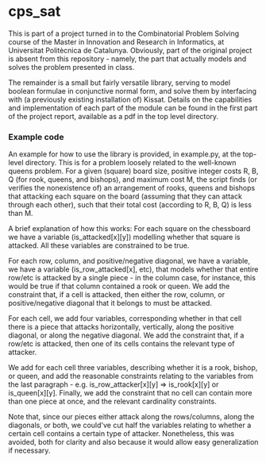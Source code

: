 # cps_sat

This is part of a project turned in to the Combinatorial Problem Solving course of the Master in Innovation and Research in Informatics, at Universitat Politècnica de Catalunya. Obviously, part of the original project is absent from this repository - namely, the part that actually models and solves the problem presented in class.

The remainder is a small but fairly versatile library, serving to model boolean formulae in conjunctive normal form, and solve them by interfacing with (a previously existing installation of) Kissat. Details on the capabilities and implementation of each part of the module can be found in the first part of the project report, available as a pdf in the top level directory.

### Example code

An example for how to use the library is provided, in example.py, at the top-level directory. This is for a problem loosely related to the well-known queens problem. For a given (square) board size, positive integer costs R, B, Q (for rook, queens, and bishops), and maximum cost M, the script finds (or verifies the nonexistence of) an arrangement of rooks, queens and bishops that attacking each square on the board (assuming that they can attack through each other), such that their total cost (according to R, B, Q) is less than M.

A brief explanation of how this works: For each square on the chessboard we have a variable (is_attacked[x][y]) modelling whether that square is attacked. All these variables are constrained to be true.

For each row, column, and positive/negative diagonal, we have a variable, we have a variable (is_row_attacked[x], etc), that models whether that entire row/etc is attacked by a single piece - in the column case, for instance, this would be true if that column contained a rook or queen. We add the constraint that, if a cell is attacked, then either the row, column, or positive/negative diagonal that it belongs to must be attacked.

For each cell, we add four variables, corresponding whether in that cell there is a piece that attacks horizontally, vertically, along the positive diagonal, or along the negative diagonal. We add the constraint that, if a row/etc is attacked, then one of its cells contains the relevant type of attacker.

We add for each cell three variables, describing whether it is a rook, bishop, or queen, and add the reasonable constraints relating to the variables from the last paragraph - e.g. is_row_attacker[x][y] => is_rook[x][y] or is_queen[x][y]. Finally, we add the constraint that no cell can contain more than one piece at once, and the relevant cardinality constraints.



Note that, since our pieces either attack along the rows/columns, along the diagonals, or both, we could've cut half the variables relating to whether a certain cell contains a certain type of attacker. Nonetheless, this was avoided, both for clarity and also because it would allow easy generalization if necessary.
